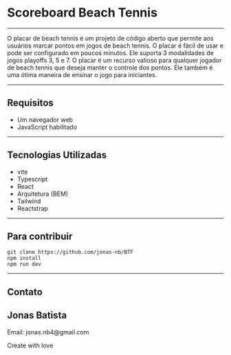 <h1>Scoreboard Beach Tennis</h1>
<hr />
<p>
  O placar de beach tennis é um projeto de código aberto que permite aos
  usuários marcar pontos em jogos de beach tennis. O placar é fácil de usar e
  pode ser configurado em poucos minutos. Ele suporta 3 modalidades de jogos
  playoffs 3, 5 e 7. O placar é um recurso valioso para qualquer jogador de
  beach tennis que deseja manter o controle dos pontos. Ele também é uma ótima
  maneira de ensinar o jogo para iniciantes.
</p>
<hr />
<h2>Requisitos</h2>
<ul>
  <li>Um navegador web</li>
  <li>JavaScript habilitado</li>
</ul>
<hr />
<h2>Tecnologias Utilizadas</h2>
<ul>
  <li>vite</li>
  <li>Typescript</li>
  <li>React</li>
  <li>Arquitetura (BEM)</li>
  <li>Tailwind</li>
  <li>Reactstrap</li>
</ul>
<hr />
<h2>Para contribuir</h2>
<code>git clone https://github.com/jonas-nb/BTF</code>
<br />
<code>npm install</code>
<br />
<code>npm run dev</code>
<br />
<hr />
<h2>Contato</h2>
<h2>Jonas Batista</h2>
<p>Email: jonas.nb4@gmail.com</p>

<p>Create with love</p>
